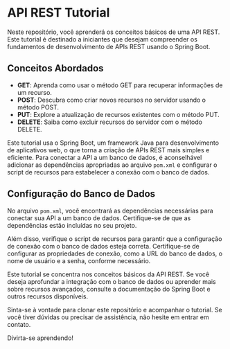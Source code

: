 # API REST Tutorial

Neste repositório, você aprenderá os conceitos básicos de uma API REST. Este tutorial é destinado a iniciantes que desejam compreender os fundamentos de desenvolvimento de APIs REST usando o Spring Boot.

## Conceitos Abordados

- **GET**: Aprenda como usar o método GET para recuperar informações de um recurso.
- **POST**: Descubra como criar novos recursos no servidor usando o método POST.
- **PUT**: Explore a atualização de recursos existentes com o método PUT.
- **DELETE**: Saiba como excluir recursos do servidor com o método DELETE.

Este tutorial usa o Spring Boot, um framework Java para desenvolvimento de aplicativos web, o que torna a criação de APIs REST mais simples e eficiente. Para conectar a API a um banco de dados, é aconselhável adicionar as dependências apropriadas ao arquivo `pom.xml` e configurar o script de recursos para estabelecer a conexão com o banco de dados.

## Configuração do Banco de Dados

No arquivo `pom.xml`, você encontrará as dependências necessárias para conectar sua API a um banco de dados. Certifique-se de que as dependências estão incluídas no seu projeto.

Além disso, verifique o script de recursos para garantir que a configuração de conexão com o banco de dados esteja correta. Certifique-se de configurar as propriedades de conexão, como a URL do banco de dados, o nome de usuário e a senha, conforme necessário.

Este tutorial se concentra nos conceitos básicos da API REST. Se você deseja aprofundar a integração com o banco de dados ou aprender mais sobre recursos avançados, consulte a documentação do Spring Boot e outros recursos disponíveis.

Sinta-se à vontade para clonar este repositório e acompanhar o tutorial. Se você tiver dúvidas ou precisar de assistência, não hesite em entrar em contato.

Divirta-se aprendendo!
